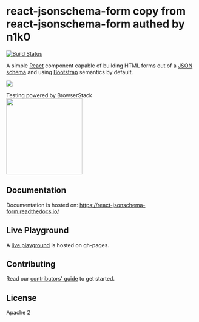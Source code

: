 react-jsonschema-form  copy from react-jsonschema-form authed by n1k0
=====================

[![Build Status](https://travis-ci.org/mozilla-services/react-jsonschema-form.svg?branch=master)](https://travis-ci.org/mozilla-services/react-jsonschema-form)

A simple [React](http://facebook.github.io/react/) component capable of building HTML forms out of a [JSON schema](http://json-schema.org/) and using [Bootstrap](http://getbootstrap.com/) semantics by default.

![](http://i.imgur.com/M8ZCES5.gif)

Testing powered by BrowserStack<br>
<a target=_blank href="https://www.browserstack.com/"><img width=200 src="https://user-images.githubusercontent.com/1689183/51487090-4ea04f80-1d57-11e9-9a91-79b7ef8d2013.png"></a>


## Documentation
Documentation is hosted on: https://react-jsonschema-form.readthedocs.io/

## Live Playground
A [live playground](https://mozilla-services.github.io/react-jsonschema-form/) is hosted on gh-pages.

## Contributing
Read our [contributors' guide](https://react-jsonschema-form.readthedocs.io/en/latest/#contributing) to get started.

## License
Apache 2